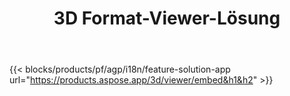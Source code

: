 ﻿---
title: 3D Format-Viewer-Lösung 
weight: 7730
url: /de/viewer
limit: 
description: Anzeigen von 3D Dateien von jedem Gerät
---
{{< blocks/products/pf/agp/i18n/feature-solution-app url="https://products.aspose.app/3d/viewer/embed&h1&h2" >}} 
